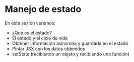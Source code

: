# Manejo de estado

En esta sesión veremos:

- ¿Qué es el estado?
- El estado y el ciclo de vida
- Obtener información asíncrona y guardarla en el estado
- Pintar JSX con los datos obtenidos
- setState (recibiendo un objeto y recibiendo una función)
